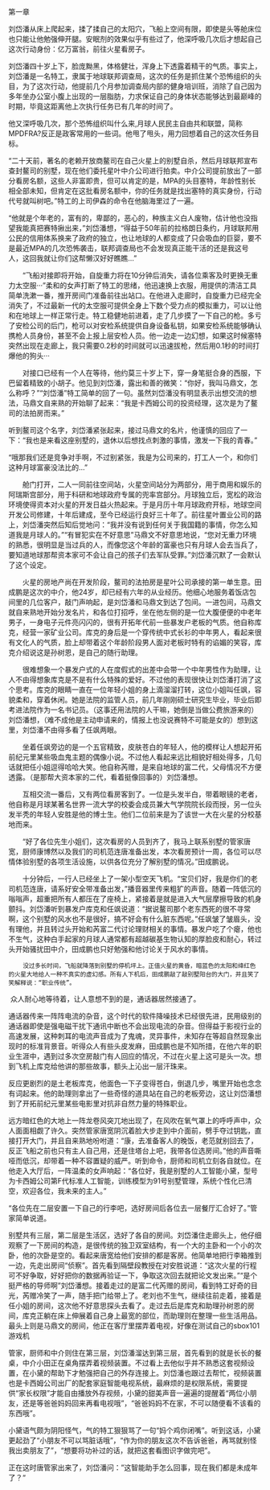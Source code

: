   第一章

​		刘岱潘从床上爬起来，揉了揉自己的太阳穴，飞船上空间有限，即使是头等舱床位也只能让他勉强伸开腿。安眠剂的效果似乎有些过了，他深呼吸几次后才想起自己这次行动身份：亿万富翁，前往火星看房子。

​		刘岱潘四十岁上下，脸庞黝黑，体格健壮，浑身上下透露着精干的气质。事实上，刘岱潘是一名特工，隶属于地球联邦调查局，这次的任务是抓住某个恐怖组织的头目，为了这次行动，他提前几个月参加调查局内部的健身培训班，消除了自己因为多年坐办公室小腹上出现的一层脂肪，力求保证自己的身体状态能够达到最巅峰的时期，毕竟这距离他上次执行任务已有几年的时间了。

​		他又深呼吸几次，那个恐怖组织叫什么来,月球人民民主自由共和联盟，简称MPDFRA?反正是政客常用的一些词。他甩了甩头，用力回想着自己的这次任务目标。

​		“二十天前，著名的老赖开放商鳌司在自己火星上的别墅自杀，然后月球联邦宣布查封鳌司的别墅，现在他们委托星叶中介公司进行拍卖。中介公司提前放出了一部分看房名额，这些人非富即贵，但可以肯定的是，MPA的头目塞特，年龄性别长相全部未知，但肯定在这批看房名额中，你的任务就是找出塞特的真实身份，行动代号就叫树吧。”特工的上司伊森的命令在他脑海里过了一遍。

​		“他就是个年老的，富有的，卑鄙的，恶心的，种族主义白人废物，估计他也没指望我能真把赛特揪出来，”刘岱潘想，“得益于50年前的拉格朗日条约，月球联邦用公民的信用体系换来了政府的独立，也让地球的人都变成了只会吸血的巨婴，要不是最近MPA的几次恐怖袭击，联邦调查局也不会发现真正能干活的还是我这号人，这回我就让你们这帮懒汉好好瞧瞧…”

　　“飞船对接即将开始，自旋重力将在10分钟后消失，请各位乘客及时更换无重力太空服···”柔和的女声打断了特工的思绪，他迅速换上衣服，用提供的清洁工具简单洗漱一番，推开房间门准备前往出站口。在他进入走廊时，自旋重力已经完全消失了，不过最新一代的太空服可提供全身上下数个受力点的模拟重力，可以让他和在地球上一样正常行走。特工稳健地前进着，走了几步摸了一下自己的枪。多亏了安检公司的后门，枪可以对安检系统提供自身设备私钥，如果安检系统能够确认携枪人员身份，甚至不会上报上层安检人员。他一边走一边幻想，如果这时候塞特突然出现在走廊上，我只需要0.2秒的时间就可以迅速拔枪，然后用0.1秒的时间打爆他的狗头···

　　对接口已经有一个人在等待，他约莫三十岁上下，穿一身笔挺合身的西服，下巴留着精致的小胡子。他见到刘岱潘，露出和善的微笑：“你好，我叫马鼎文，怎么称呼？”“刘岱潘”特工简单的回了一句。虽然刘岱潘没有明显表示出想交流的想法，马鼎文自来熟的开始聊了起来：“我是卡西姆公司的投资经理，这次是为了鳌司的法拍房而来。”

​		听到鳌司这个名字，刘岱潘紧张起来，接过马鼎文的名片，他谨慎的回应了一下：“我也是来看这座别墅的，退休以后想找点刺激的事情，激发一下我的青春。”

​		“哦那我们还是竞争对手啊，不过别紧张，我是为公司来的，打工人一个，和你们这种月球富豪没法比的…”

　　舱门打开，二人一同前往空间站，火星空间站分为两部分，用于商用和娱乐的阿瑞斯宫部分，用于科研和地球政府专属的兜率宫部分。月球独立后，宽松的政治环境使得资本对火星的开发日益火热起来。于是月历十年月球政府开标，地球空间开发公司修建，十年后建成，至今已经运行良好三十年了。前往星叶置业公司的路上，刘岱潘突然后知后觉地问：“我并没有说到任何关于我国籍的事情，你怎么知道我是月球人的。”“有冒犯实在不好意思”马鼎文不好意思地说，“您对无重力环境的熟悉，很明显是当过兵的人，而像您这个年龄的富豪也只有月球人会去当兵了，要知道地球那帮资本家可不会让自己的孩子们去军队受罪。”刘岱潘沉默了一会默认了这个设定。

　　火星的房地产尚在开发阶段，鳌司的法拍房是星叶公司承接的第一单生意。田成鹏是这次的中介，他24岁，却已经有六年的从业经历。他细心地服务着饭店包间里的几位客户，敲门声响起，是刘岱潘和马鼎文到达了包间。一进包间，马鼎文就自来熟地开始分发名片，和各位打招呼，坐在他左侧的是一位大腹便便的中老年男子，一身电子元件亮闪闪的，很有开拓年代前一些暴发户老板的气质。他自称库克，经营一家矿业公司。库克的身后是一个穿传统中式长衫的中年男人，看起来很有文化人的气质，脸上却带着这个年龄阶段男人面对老板时特有的谄媚的笑容，库克介绍说这是孙树恩，是自己的随行助理。

　　很难想象一个暴发户式的人在度假式的出差中会带一个中年男性作为助理，让人不由得想象库克是不是有什么特殊的爱好。不过他的表现很快让刘岱潘打消了这个思考。库克的眼睛一直在一位年轻小姐的身上滴溜溜打转，这位小姐叫任飒，容貌柔和，穿着休闲。她是法院的监管人员，前几年刚刚硕士研究生毕业，毕业后即考进法院作为一名书记员。（这事还用法院的人干嘛，她倒是当做公费旅游来的）刘岱潘想，（难不成他是主动申请来的，情报上也没说赛特不可能是女的）想到这里，刘岱潘不由得多看了任飒两眼。

　　坐着任飒旁边的是一个五官精致，皮肤苍白的年轻人，他的模样让人想起开拓前纪元里某些吸血鬼主题的偶像小说。不过他人看起来远比相貌好相处得多，几句话就把任小姐逗得哈哈大笑。他自称芮赠，是来自地球的富二代，父母情况不方便透露。（是那帮大资本家的二代，看着挺像回事的）刘岱潘想。

　　互相交流一番后，又有两位看房客到了。一位是头发半白，带着眼镜的老者，他自称是月球某著名世界一流大学的校委会成员兼大气学院院长段而授，另一位头发半秃的年轻人安胜是他的博士生。他们二位前来是为了该世一大在火星的分校基地而来。

　　“好了各位先生小姐们，这次看房的人员到齐了，我马上联系别墅的管家唐宽，厨师康博然以及我们的司机范连唐准备出发，本次看房预计一周，各位可以尽情体验别墅的各项生活设施，以供各位充分了解别墅的情况。”田成鹏说。

　　十分钟后，一行人已经坐上了一架小型空天飞机。“宝贝们好，我是你们的老司机范连唐，请系好安全带准备出发，”播音器里传来粗犷的声音。随着一阵低沉的嗡嗡声，超重把所有人都压在了座椅上，紧接着是就是进入大气层摩擦导致的机身颤抖。刘岱潘听到暴发户库克和任飒说道：“据说鳌司那个老东西死的很不寻常啊，这个别墅的风水也不是很好，搞不好会有什么脏东西呢。”任飒皱了皱眉头，没有理他，并且转过头开始和芮富二代讨论理财相关的事情。暴发户吃了个瘪，他也不生气，这种白手起家的月球人通常都有超越碳基生物认知的厚脸皮和耐心，转过头开始骚扰田中介，田成鹏也只好勉强和他讨论关于风水的事情。

 		没过多长时间，飞船就降落到别墅的停机坪上。正值火星的黄昏，暗蓝色的太阳和绛红色的火星大地给人一种不真实的虚幻感。所有人下机后，田成鹏敲了敲别墅阳台的大门，并且笑了笑解释说：“职业传统”。

​		众人耐心地等待着，让人意想不到的是，通话器居然接通了。

​		通话器传来一阵阵电流的杂音，这个时代的软件降噪技术已经很先进，民用级别的通话器即使是强电磁干扰下通讯中断也不会出现电流的杂音。但得益于影视行业的高速发展，这种刺耳的电流声音成为了鬼魂，灵异事件，未知存在等超自然现象出现时的标准背景音。听得众人有些头皮发麻，田成鹏也是不知所措，在他六年的职业生涯中，遇到过多次空房敲门有人回应的情况，不过在火星上这可是头一次。想到飞机上库克给他讲的那些故事，额头上沁出一层汗珠来。

​		反应更剧烈的是土老板库克，他面色一下子变得苍白，倒退几步，嘴里开始也念念有词起来。他的助理则拿出了一些奇怪的道具站在自己的老板旁边，这让刘岱潘想到了开拓前纪元里某些电影里对抗非自然力量的特殊职业。

​		远方暗红色的大地上一阵龙卷风突兀地出现了，在风吹在氧气罩上的呼呼声中，众人面面相觑了许久。突然管家唐宽阴沉着脸大步走到中介面前，劈手夺过钥匙，直接打开大门，并且自来熟地吩咐道：“康，去准备客人的晚饭，老范就别回去了，反正飞船之前也只有主人自己用，还是住塔台上吧，我带各位选房间。”他的声音嘶哑而低沉，却带着一种不容置疑的威严。听到命令，厨师和司机立刻各自就位。在他走入大厅后，一阵温柔的女声响起：“各位好，我是别墅的人工智能小黛，型号为卡西姆公司第F代标准人工智能，训练模型为91号别墅管理，系统个性化已清空，欢迎各位，我未来的主人。”

​		“各位先在二层安置一下自己的行李吧，选好房间后各位去一层餐厅汇合好了。”管家简单说道。

​		别墅共有三层，第二层是生活区，选好了各自的房间。刘岱潘住走廊头上，他仔细观察了一下房间的构造，是很传统的独卫双室结构，有一个大的主卧和一个小的次卧，他的次卧是空的。看起来唐宽给他们安排的都是客房。他简单地把行李箱推到一边，先走出房间“侦察”。首先看到隔壁段教授在对安胜说道：“这次火星的行程可不好争取，好好把你的数据再验证一下，争取这次回去就把论文发出来。”“是个挺严格的导师啊”刘岱潘想。接着走过的是富二代芮赠的房间，看到特工好奇的目光，芮赠冷笑了一声，随手把门给带上了。老刘也不生气，继续往前走着，接着是任小姐的房间，这次他不好意思探头去看了。走过去后是库克和助理孙树恩的房间，库克正躺在床上伸展着自己身上最宽的部位，而助理则在整理一些生活用品。最头上则是马鼎文的房间，他正在客厅里摆弄着电视，好像在测试自己的sbox101游戏机

​		管家，厨师和中介则住在第三层，刘岱潘溜达到第三层，首先看到的就是长长的餐桌，中介小田正在桌角摆弄着视频装置。不过看上去他似乎并不熟悉这套视频设置，在小黛的帮助下才勉强把自己的外存连接上。刘岱潘也跟过去帮忙，视频装置也是卡西姆公司出厂的配套家庭智能电视系统，最麻烦的是权限系统，需要提供“家长权限”才能自由播放外存视频，小黛的甜美声音一遍遍的提醒着“两位小朋友，还是等爸爸妈妈回来再看电视哦”，“爸爸妈妈不在家，不可以随便看不该看的东西哦”。

​		小黛语气颇为阴阳怪气，气的特工狠狠骂了一句“妈个鸡你闭嘴”。听到这话，小黛更起劲了“小朋友不可以骂脏话哦”，“作为你的朋友这次不告诉爸爸，再骂就别怪我出卖朋友了”，“想要将功补过的话，就把这套看图识字做完吧”。

​		正在这时唐管家出来了，刘岱潘问：”这智能助手怎么回事，现在我们都是未成年了？“

 

 